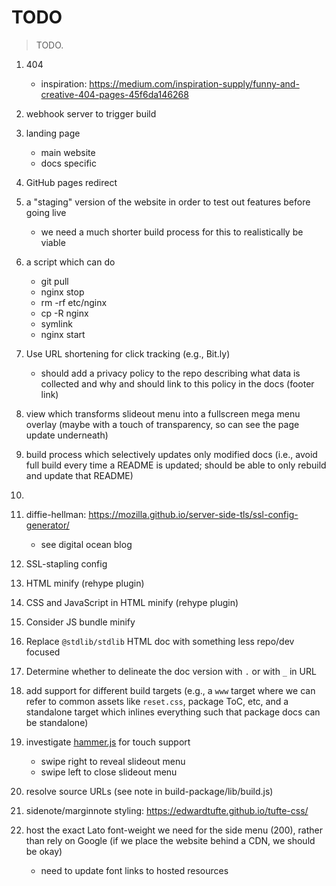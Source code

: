# TODO

> TODO.

1. 404

   - inspiration: https://medium.com/inspiration-supply/funny-and-creative-404-pages-45f6da146268

2. webhook server to trigger build
3. landing page

   - main website
   - docs specific

4. GitHub pages redirect
5. a "staging" version of the website in order to test out features before going live

   - we need a much shorter build process for this to realistically be viable

6. a script which can do

   - git pull
   - nginx stop
   - rm -rf etc/nginx
   - cp -R nginx
   - symlink
   - nginx start

7. Use URL shortening for click tracking (e.g., Bit.ly)

   - should add a privacy policy to the repo describing what data is collected and why and should link to this policy in the docs (footer link)

8. view which transforms slideout menu into a fullscreen mega menu overlay (maybe with a touch of transparency, so can see the page update underneath)
9. build process which selectively updates only modified docs (i.e., avoid full build every time a README is updated; should be able to only rebuild and update that README)
10. 
11. diffie-hellman: https://mozilla.github.io/server-side-tls/ssl-config-generator/

    - see digital ocean blog

12. SSL-stapling config
13. HTML minify (rehype plugin)
14. CSS and JavaScript in HTML minify (rehype plugin)
15. Consider JS bundle minify
16. Replace `@stdlib/stdlib` HTML doc with something less repo/dev focused
17. Determine whether to delineate the doc version with `.` or with `_` in URL
18. add support for different build targets (e.g., a `www` target where we can refer to common assets like `reset.css`, package ToC, etc, and a standalone target which inlines everything such that package docs can be standalone)
19. investigate [hammer.js](https://github.com/hammerjs/hammer.js) for touch support

    - swipe right to reveal slideout menu
    - swipe left to close slideout menu

20. resolve source URLs (see note in build-package/lib/build.js)
21. sidenote/marginnote styling: https://edwardtufte.github.io/tufte-css/
22. host the exact Lato font-weight we need for the side menu (200), rather than rely on Google (if we place the website behind a CDN, we should be okay)

    - need to update font links to hosted resources
